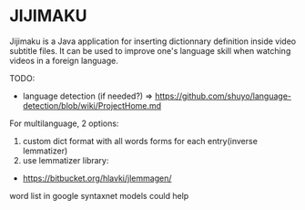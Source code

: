 # JIJIMAKU

Jijimaku is a Java application for inserting dictionnary definition inside video subtitle files. It can be used to improve one's language skill when watching videos in a foreign language.

TODO:
- language detection (if needed?) => https://github.com/shuyo/language-detection/blob/wiki/ProjectHome.md

For multilanguage, 2 options:
1. custom dict format with all words forms for each entry(inverse lemmatizer)
2. use lemmatizer library:
* https://bitbucket.org/hlavki/jlemmagen/

word list in google syntaxnet models could help
